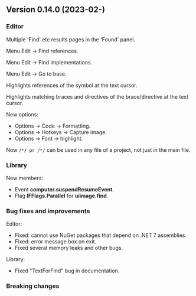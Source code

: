 ## Version 0.14.0 (2023-02-)

### Editor
Multiple 'Find' etc results pages in the 'Found' panel.

Menu Edit -> Find references.

Menu Edit -> Find implementations.

Menu Edit -> Go to base.

Highlights references of the symbol at the text cursor.

Highlights matching braces and directives of the brace/directive at the text cursor.

New options:
- Options -> Code -> Formatting.
- Options -> Hotkeys -> Capture image.
- Options -> Font -> highlight.

Now `/*/ pr /*/` can be used in any file of a project, not just in the main file.

### Library
New members:
- Event **computer.suspendResumeEvent**.
- Flag **IFFlags.Parallel** for **uiimage.find**.


### Bug fixes and improvements

Editor:
- Fixed: cannot use NuGet packages that depend on .NET 7 assemblies.
- Fixed: error message box on exit.
- Fixed several memory leaks and other bugs.

Library:
- Fixed "TextForFind" bug in documentation.


### Breaking changes
